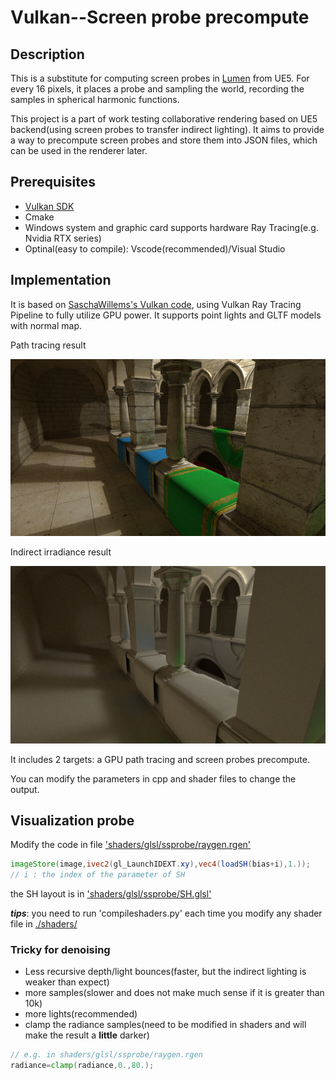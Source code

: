 # Vulkan--Screen probe precompute

## Description

This is a substitute for computing screen probes in [Lumen](https://advances.realtimerendering.com/s2022/SIGGRAPH2022-Advances-Lumen-Wright%20et%20al.pdf) from UE5. For every 16 pixels, it places a probe and sampling the world, recording the samples in spherical harmonic functions.

This project is a part of work testing collaborative rendering based on UE5 backend(using screen probes to transfer indirect lighting). It aims to provide a way to precompute screen probes and store them into JSON files, which can be used in the renderer later.

## Prerequisites

- [Vulkan SDK](https://vulkan.lunarg.com/sdk/home)
- Cmake
- Windows system and graphic card supports hardware Ray Tracing(e.g. Nvidia RTX series)
- Optinal(easy to compile): Vscode(recommended)/Visual Studio

## Implementation

It is based on [SaschaWillems's Vulkan code](https://github.com/SaschaWillems/Vulkan/), using Vulkan Ray Tracing Pipeline to fully utilize GPU power. It supports point lights and GLTF models with normal map.

Path tracing result

![direct lighting](img/radiance.jpg)

Indirect irradiance result

![indirect lighting](img/irradiance.jpg)

It includes 2 targets: a GPU path tracing and screen probes precompute.

You can modify the parameters in cpp and shader files to change the output.

## Visualization probe

Modify the code in file ['shaders/glsl/ssprobe/raygen.rgen'](./shaders/glsl/ssprobe/raygen.rgen)

```glsl
imageStore(image,ivec2(gl_LaunchIDEXT.xy),vec4(loadSH(bias+i),1.));
// i : the index of the parameter of SH
```

the SH layout is in ['shaders/glsl/ssprobe/SH.glsl'](./shaders/glsl/ssprobe/SH.glsl)

***tips***: you need to run 'compileshaders.py' each time you modify any shader file in [./shaders/](./shaders/)

### Tricky for denoising

- Less recursive depth/light bounces(faster, but the indirect lighting is weaker than expect)
- more samples(slower and does not make much sense if it is greater than 10k)
- more lights(recommended)
- clamp the radiance samples(need to be modified in shaders and will make the result a **little** darker)

```glsl
// e.g. in shaders/glsl/ssprobe/raygen.rgen
radiance=clamp(radiance,0.,80.);
```
